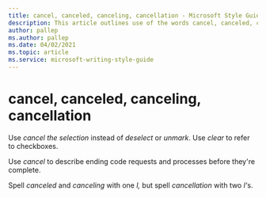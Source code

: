 ```yaml
---
title: cancel, canceled, canceling, cancellation - Microsoft Style Guide
description: This article outlines use of the words cancel, canceled, canceling, and cancellation per Microsoft style guidelines.
author: pallep
ms.author: pallep
ms.date: 04/02/2021
ms.topic: article
ms.service: microsoft-writing-style-guide
---
```


# cancel, canceled, canceling, cancellation

Use *cancel the selection* instead of *deselect* or *unmark*. Use *clear* to refer to checkboxes.

Use *cancel* to describe ending code requests and processes before they're complete.

Spell *canceled* and *canceling* with one *l,* but spell *cancellation* with two <em>l'</em>s.
